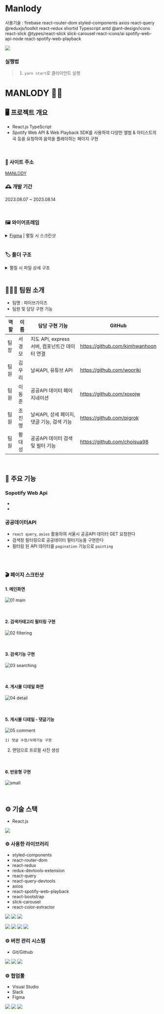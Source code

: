 # Manlody

사용기술 : firebase react-router-dom styled-components axios react-query @reduxjs/toolkit react-redux shortid Typescript antd @ant-design/icons react-slick @types/react-slick slick-carousel react-icons/ai spotify-web-api-node react-spotify-web-playback

<img src="https://capsule-render.vercel.app/api?type=wave&color=auto&height=300&section=header&text=🎶MANLODY🎵&fontSize=60" />

### 실행법
> 1. `yarn start`로 클라이언트 실행

# MANLODY 🎵🎶

## 🖥️ 프로젝트 개요

- React.js TypeScript
- Spotify Web API & Web Playback SDK를 사용하여 다양한 앨범 & 아티스트의 곡 등을 요청하여 음악을 플레이하는 페이지 구현

<br />

### 📍 사이트 주소

<a href="https://gong-gong-play.vercel.app/">MANLODY</a>



### 🕰️ 개발 기간

2023.08.07 ~ 2023.08.14

<br />

### 🖼 와이어프레임

<details>
	
<summary><a href="https://www.figma.com/community/file/1264539931329446342">Figma</a> | 펼칠 시 스크린샷</summary>
<br />

![manlody-wireframe](https://github.com/CTDKSKM/nbc_manlody/assets/109304556/89f38527-ef63-4dcf-8780-a1fb59085413)

</details>

<br />

### 🏷 폴더 구조

<details>
<summary>펼칠 시 파일 상세 구조</summary>
  
```
📦src
 ┣ 📂api
 ┃ ┣ 📜accesstoken.ts
 ┃ ┣ 📜comments.ts
 ┃ ┣ 📜likes.ts
 ┃ ┗ 📜spotify.ts
 ┣ 📂components
 ┃ ┣ 📂Dashboard
 ┃ ┃ ┣ 📜Dashboard.tsx
 ┃ ┃ ┣ 📜Player.tsx
 ┃ ┃ ┗ 📜TrackSearchResult.tsx
 ┃ ┣ 📂detail-album
 ┃ ┃ ┗ 📂review
 ┃ ┃ ┃ ┣ 📜AlbumReview.tsx
 ┃ ┃ ┃ ┣ 📜CreatedTime.tsx
 ┃ ┃ ┃ ┣ 📜Review.tsx
 ┃ ┃ ┃ ┗ 📜ReviewBox.tsx
 ┃ ┣ 📂GetAccessToken
 ┃ ┃ ┗ 📜GetAccessToken.tsx
 ┃ ┣ 📜Error.tsx
 ┃ ┣ 📜FormTag.tsx
 ┃ ┣ 📜Header.tsx
 ┃ ┣ 📜Loading.tsx
 ┃ ┣ 📜NavBar.tsx
 ┃ ┣ 📜NavLiFavoriteSong.tsx
 ┃ ┣ 📜Profile.tsx
 ┃ ┣ 📜PuaseSlider.tsx
 ┃ ┗ 📜Slider.tsx
 ┣ 📂hooks
 ┃ ┣ 📜useLikes.tsx
 ┃ ┣ 📜useReview.tsx
 ┃ ┗ 📜useUser.tsx
 ┣ 📂pages
 ┃ ┣ 📜DetailAlbum.tsx
 ┃ ┣ 📜FavoriteSongs.tsx
 ┃ ┣ 📜Home.tsx
 ┃ ┣ 📜index.ts
 ┃ ┣ 📜PlayList.tsx
 ┃ ┗ 📜SocialLogin.tsx
 ┣ 📂redux
 ┃ ┣ 📂config
 ┃ ┃ ┗ 📜configStore.tsx
 ┃ ┗ 📂modules
 ┃ ┃ ┣ 📜playUris.ts
 ┃ ┃ ┗ 📜rgb.ts
 ┣ 📂shared
 ┃ ┣ 📜Layout.tsx
 ┃ ┗ 📜Router.tsx
 ┣ 📂types
 ┃ ┣ 📜react-color-extractor.d.ts
 ┃ ┗ 📜react-spotify-web-playback.d.ts
 ┣ 📜App.css
 ┣ 📜App.test.tsx
 ┣ 📜App.tsx
 ┣ 📜firebase.tsx
 ┣ 📜GlobalStyle.tsx
 ┣ 📜index.css
 ┣ 📜index.tsx
 ┣ 📜react-app-env.d.ts
 ┣ 📜reportWebVitals.ts
 ┗ 📜setupTests.ts
```
</details>

<br />

## 🧑‍🤝‍🧑 팀원 소개

- 팀명 : 파이브가이즈
- 팀원 및 담당 구현 기능

| 역할 | 이름   | 담당 구현 기능                                 | GitHub                                                                     |
| ---- | ------ | ---------------------------------------------- | --------------------------------------------------------------------------- |
| 팀장 | 서경모 | 지도 API, express 서버, 컴포넌트간 데이터 연결 | <a href="https://github.com/kimhwanhoon">https://github.com/kimhwanhoon</a> |
| 팀원 | 김우리 | 날씨API, 유튜브 API                            | <a href="https://github.com/wooriki">https://github.com/wooriki</a>         |
| 팀원 | 이동준 | 공공API 데이터 페이지네이션                    | <a href="https://github.com/xoxojw">https://github.com/xoxojw</a>           |
| 팀원 | 조진명 | 날씨API, 상세 페이지, 댓글 기능, 검색 기능     | <a href="https://github.com/pigrok">https://github.com/pigrok</a>           |
| 팀원 | 황대성 | 공공API 데이터 검색 및 필터 기능               | <a href="https://github.com/choisua98">https://github.com/choisua98</a>     |

<br />

## 📌 주요 기능

### Sopotify Web Api

- 
- 

### 공공데이터API

- `react query`, `axios` 활용하여 서울시 공공API 데이터 GET 요청한다
- 검색창 필터링으로 공공데이터 필터기능을 구현한다
- 필터링 된 API 데이터를 `pagination` 기능으로 `painting`
  
<br />
<br />

### 🎬 페이지 스크린샷

#### 1. 메인화면

![01 main](https://github.com/kimhwanhoon/20230724_team_project/assets/123552221/5ab477e2-534a-46ff-97c6-e4a09e8ffa23)

<br />

#### 2. 검색카테고리 필터링 구현

![02 filtering](https://github.com/kimhwanhoon/20230724_team_project/assets/123552221/bea72f59-3c81-44df-b9ab-a82128948776)

<br />

#### 3. 검색기능 구현

![03 searching](https://github.com/kimhwanhoon/20230724_team_project/assets/123552221/8154c0ca-01f0-4072-b211-298edcfcb9c5)

<br />

#### 4. 게시물 디테일 화면

![04 detail](https://github.com/kimhwanhoon/20230724_team_project/assets/123552221/7241e40f-147e-4690-a595-4281c9adae2a)

<br />	
 
#### 5. 게시물 디테일 -  댓글기능

![05 comment](https://github.com/kimhwanhoon/20230724_team_project/assets/123552221/2a0a4e0f-ce44-4032-95fa-72288c4d4933)

    1) 댓글 수정/삭제기능 구현

2. 랜덤으로 프로필 사진 생성

<br />

#### 6. 반응형 구현

![small](https://github.com/kimhwanhoon/20230724_team_project/assets/109304556/d6907671-c743-49dd-8bca-b504238a363f)

<br />

## ⚙️ 기술 스택

- React.js
<div align=“center”>
<img src="https://img.shields.io/badge/React-61DAFB?style=for-the-badge&logo=React&logoColor=black">

</div>

### ⚙️ 사용한 라이브러리

- styled-components
- react-router-dom
- react-redux
- redux-devtools-extension
- react-query
- react-query-devtools
- axios
- react-spotify-web-playback
- react-bootstrap
- slick-carousel
- react-color-extractor

<div align=“center”>
<img src="https://img.shields.io/badge/styled components-e62744?style=for-the-badge&logo=styledcomponents&logoColor=white"> <img src="https://img.shields.io/badge/React Router DOM-ed7a40?style=for-the-badge&logo=reactrouter&logoColor=white"> <img src="https://img.shields.io/badge/Redux Toolkit-e0a538?style=for-the-badge&logo=redux&logoColor=white">
	
<img src="https://img.shields.io/badge/React Query-32b3bf?style=for-the-badge&logo=reactquery&logoColor=white"> <img src="https://img.shields.io/badge/React Naver Maps-03C75A?style=for-the-badge&logo=naver&logoColor=white"> <img src="https://img.shields.io/badge/Axios-3261bf?style=for-the-badge&logo=axios&logoColor=white"> <img src="https://img.shields.io/badge/Express-4a32bf?style=for-the-badge&logo=express&logoColor=white">
</div>

### ⚙️ 버전 관리 시스템

- Git/Github
<div align=“center”>
 <img src="https://img.shields.io/badge/git-7f8c8f?style=for-the-badge&logo=git&logoColor=white">
 <img src="https://img.shields.io/badge/github-595f61?style=for-the-badge&logo=github&logoColor=white">
 <img src="https://img.shields.io/badge/sourcetree-373c3d?style=for-the-badge&logo=sourcetree&logoColor=white">
</div>

### ⚙️ 협업툴

- Visual Studio
- Slack
- Figma
<div align=“center”>
 <img src="https://img.shields.io/badge/visual studio code-cf72ae?style=for-the-badge&logo=visualstudiocode&logoColor=white">
 <img src="https://img.shields.io/badge/slack-ad498a?style=for-the-badge&logo=slack&logoColor=white">
 <img src="https://img.shields.io/badge/figma-822f65?style=for-the-badge&logo=slack&logoColor=white">
</div>
